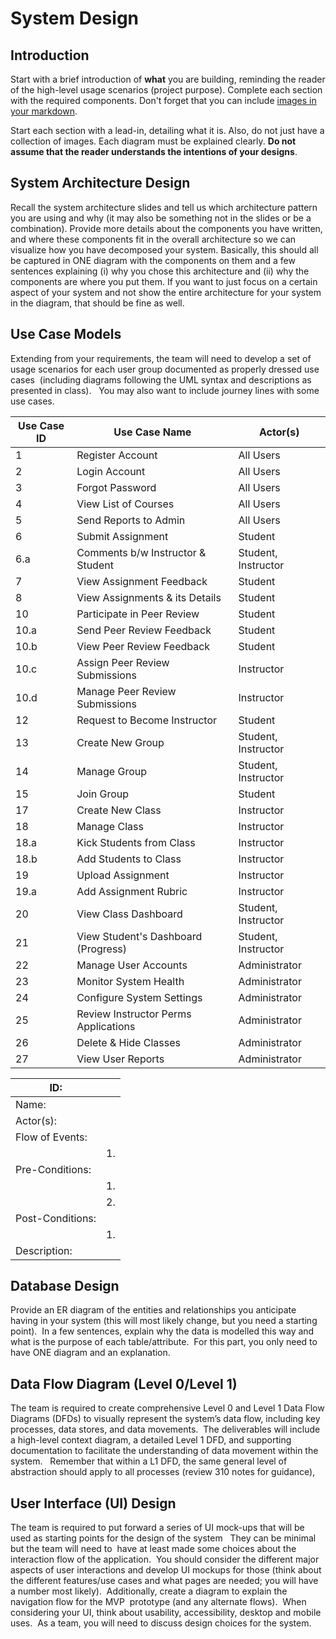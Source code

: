 # System Design

## Introduction

Start with a brief introduction of **what** you are building, reminding the reader of the high-level usage scenarios (project purpose).   Complete each section with the required components.  Don't forget that you can include [images in your markdown](https://docs.github.com/en/get-started/writing-on-github/getting-started-with-writing-and-formatting-on-github/basic-writing-and-formatting-syntax#images).  

Start each section with a lead-in, detailing what it is.  Also, do not just have a collection of images.   Each diagram must be explained clearly. **Do not assume that the reader understands the intentions of your designs**.

## System Architecture Design

Recall the system architecture slides and tell us which architecture pattern you are using and why (it may also be something not in the slides or be a combination). Provide more details about the components you have written, and where these components fit in the overall architecture so we can visualize how you have decomposed your system. Basically, this should all be captured in ONE diagram with the components on them and a few sentences explaining (i) why you chose this architecture and (ii) why the components are where you put them. If you want to just focus on a certain aspect of your system and not show the entire architecture for your system in the diagram, that should be fine as well.

## Use Case Models

Extending from your requirements, the team will need to develop a set of usage scenarios for each user group documented as properly dressed use cases  (including diagrams following the UML syntax and descriptions as presented in class).   You may also want to include journey lines with some use cases. 

| Use Case ID | Use Case Name                        | Actor(s)            |
|-------------|--------------------------------------|---------------------|
| 1           | Register Account                     | All Users           |
| 2           | Login Account                        | All Users           |
| 3           | Forgot Password                      | All Users           |
| 4           | View List of Courses                 | All Users           |
| 5           | Send Reports to Admin                | All Users           |
| 6           | Submit Assignment                    | Student             |
| 6.a         | Comments b/w Instructor & Student    | Student, Instructor |
| 7           | View Assignment Feedback             | Student             |
| 8           | View Assignments & its Details       | Student             |
| 10          | Participate in Peer Review           | Student             |
| 10.a        | Send Peer Review Feedback            | Student             |
| 10.b        | View Peer Review Feedback            | Student             |
| 10.c        | Assign Peer Review Submissions       | Instructor          |
| 10.d        | Manage Peer Review Submissions       | Instructor          |
| 12          | Request to Become Instructor         | Student             |
| 13          | Create New Group                     | Student, Instructor |
| 14          | Manage Group                         | Student, Instructor |
| 15          | Join Group                           | Student             |
| 17          | Create New Class                     | Instructor          |
| 18          | Manage Class                         | Instructor          |
| 18.a        | Kick Students from Class             | Instructor          |
| 18.b        | Add Students to Class                | Instructor          |
| 19          | Upload Assignment                    | Instructor          |
| 19.a        | Add Assignment Rubric                | Instructor          |
| 20          | View Class Dashboard                 | Student, Instructor |
| 21          | View Student's Dashboard (Progress)  | Student, Instructor |
| 22          | Manage User Accounts                 | Administrator       |
| 23          | Monitor System Health                | Administrator       |
| 24          | Configure System Settings            | Administrator       |
| 25          | Review Instructor Perms Applications | Administrator       |
| 26          | Delete & Hide Classes                | Administrator       |
| 27          | View User Reports                    | Administrator       |

| ID:             |                               |
|-----------------|-------------------------------|
| Name:           |                               |
| Actor(s):       |                               |
| Flow of Events: |                               |
|                 | 1.                            |
| Pre-Conditions: |                               |
|                 | 1.                            |
|                 | 2.                            |
| Post-Conditions:|                               |
|                 | 1.                            |
| Description:    |                               |

## Database Design 

Provide an ER diagram of the entities and relationships you anticipate having in your system (this will most likely change, but you need a starting point).  In a few sentences, explain why the data is modelled this way and what is the purpose of each table/attribute.  For this part, you only need to have ONE diagram and an explanation.

## Data Flow Diagram (Level 0/Level 1)

The team is required to create comprehensive Level 0 and Level 1 Data Flow Diagrams (DFDs) to visually represent the system’s data flow, including key processes, data stores, and data movements.  The deliverables will include a high-level context diagram, a detailed Level 1 DFD, and supporting documentation to facilitate the understanding of data movement within the system.   Remember that within a L1 DFD, the same general level of abstraction should apply to all processes (review 310 notes for guidance),

## User Interface (UI) Design

The team is required to put forward a series of UI mock-ups that will be used as starting points for the design of the system   They can be minimal but the team will need to  have at least made some choices about the interaction flow of the application.  You should consider the different major aspects of user interactions and develop UI mockups for those (think about the different features/use cases and what pages are needed; you will have a number most likely).  Additionally, create a diagram to explain the navigation flow for the MVP  prototype (and any alternate flows).  When considering your UI, think about usability, accessibility, desktop and mobile uses.  As a team, you will need to discuss design choices for the system.
